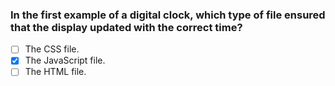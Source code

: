 ### In the first example of a digital clock, which type of file ensured that the display updated with the correct time?

- [ ] The CSS file.
- [x] The JavaScript file.
- [ ] The HTML file.
